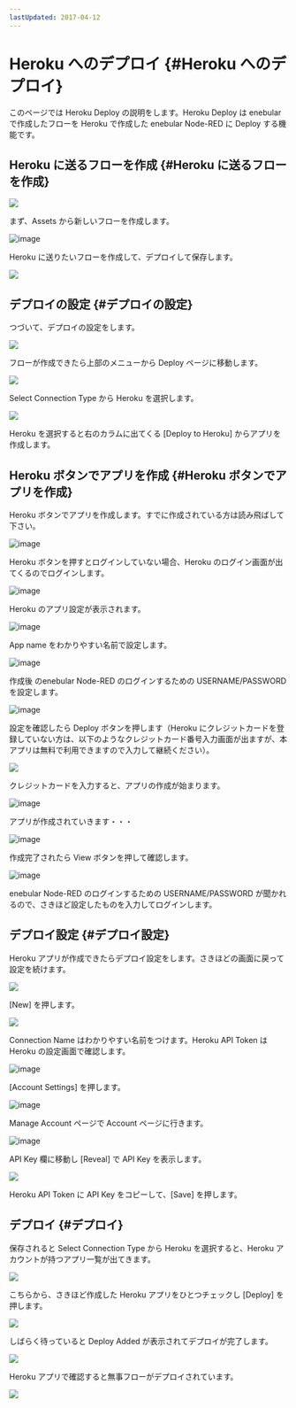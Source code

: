```yaml
---
lastUpdated: 2017-04-12
---
```


# Heroku へのデプロイ {#Heroku へのデプロイ}

このページでは Heroku Deploy の説明をします。Heroku Deploy は enebular で作成したフローを Heroku で作成した enebular Node-RED に Deploy する機能です。

## Heroku に送るフローを作成 {#Heroku に送るフローを作成}

![](https://i.gyazo.com/194b5c56abc221193690461193e159a0.png)

まず、Assets から新しいフローを作成します。

![image](../../../_asset/images/Deploy/DeployFlow/Heroku/deploy-deployflow-heroku_02.png)

Heroku に送りたいフローを作成して、デプロイして保存します。

![](https://i.gyazo.com/bfb9c0e25ad5e4a372a149336bdef8b8.png)

## デプロイの設定 {#デプロイの設定}

つづいて、デプロイの設定をします。

![](https://i.gyazo.com/16c258270a9b0f0d609fce45da7df221.png)

フローが作成できたら上部のメニューから Deploy ページに移動します。

![](https://i.gyazo.com/b016e602e7e679ade922a9ed1546120d.png)

Select Connection Type から Heroku を選択します。

![](https://i.gyazo.com/bf6f7c21b8ef82d8747e4bda706d2997.png)

Heroku を選択すると右のカラムに出てくる [Deploy to Heroku] からアプリを作成します。

## Heroku ボタンでアプリを作成 {#Heroku ボタンでアプリを作成}

Heroku ボタンでアプリを作成します。すでに作成されている方は読み飛ばして下さい。

![image](../../../_asset/images/Deploy/DeployFlow/Heroku/deploy-deployflow-heroku_07.png)

Heroku ボタンを押すとログインしていない場合、Heroku のログイン画面が出てくるのでログインします。

![image](../../../_asset/images/Deploy/DeployFlow/Heroku/deploy-deployflow-heroku_08.png)

Heroku のアプリ設定が表示されます。

![image](../../../_asset/images/Deploy/DeployFlow/Heroku/deploy-deployflow-heroku_09.png)

App name をわかりやすい名前で設定します。

![image](../../../_asset/images/Deploy/DeployFlow/Heroku/deploy-deployflow-heroku_10.png)

作成後 のenebular Node-RED のログインするための USERNAME/PASSWORD を設定します。

![image](../../../_asset/images/Deploy/DeployFlow/Heroku/deploy-deployflow-heroku_11.png)

設定を確認したら Deploy ボタンを押します（Heroku にクレジットカードを登録していない方は、以下のようなクレジットカード番号入力画面が出ますが、本アプリは無料で利用できますので入力して継続ください）。

![](https://i.gyazo.com/e9d7bf541eb2029b53f53735054cfe7a.png)

クレジットカードを入力すると、アプリの作成が始まります。

![image](../../../_asset/images/Deploy/DeployFlow/Heroku/deploy-deployflow-heroku_12.png)

アプリが作成されていきます・・・

![image](../../../_asset/images/Deploy/DeployFlow/Heroku/deploy-deployflow-heroku_13.png)

作成完了されたら View ボタンを押して確認します。

![image](../../../_asset/images/Deploy/DeployFlow/Heroku/deploy-deployflow-heroku_14.png)

enebular Node-RED のログインするための USERNAME/PASSWORD が聞かれるので、さきほど設定したものを入力してログインします。

## デプロイ設定 {#デプロイ設定}

Heroku アプリが作成できたらデプロイ設定をします。さきほどの画面に戻って設定を続けます。

![](https://i.gyazo.com/de104b3c5331776e71db63c1ed4e2562.png)

[New] を押します。

![](https://i.gyazo.com/2377f74621a7ad3cd79d06691dac0031.png)

Connection Name はわかりやすい名前をつけます。Heroku API Token は Heroku の設定画面で確認します。

![image](../../../_asset/images/Deploy/DeployFlow/Heroku/deploy-deployflow-heroku_17.png)

[Account Settings] を押します。

![image](../../../_asset/images/Deploy/DeployFlow/Heroku/deploy-deployflow-heroku_18.png)

Manage Account ページで Account ページに行きます。

![image](../../../_asset/images/Deploy/DeployFlow/Heroku/deploy-deployflow-heroku_19.png)

API Key 欄に移動し [Reveal] で API Key を表示します。

![](https://i.gyazo.com/8972e5c2fc9b08ffd88541cff90518fd.png)

Heroku API Token に API Key をコピーして、[Save] を押します。

## デプロイ {#デプロイ}

保存されると Select Connection Type から Heroku を選択すると、Heroku アカウントが持つアプリ一覧が出てきます。

![](https://i.gyazo.com/08a53d358e13c1115fc091cc6ed33802.png)

こちらから、さきほど作成した Heroku アプリをひとつチェックし [Deploy] を押します。

![](https://i.gyazo.com/e12c8bf818aec63ff674ff648916e8ab.png)

しばらく待っていると Deploy Added が表示されてデプロイが完了します。

![](https://i.gyazo.com/133531b98309d31e45957138a7784d1c.png)

Heroku アプリで確認すると無事フローがデプロイされています。

![](../../../_asset/images/Deploy/DeployFlow/Heroku/deploy-deployflow-heroku_02.png)